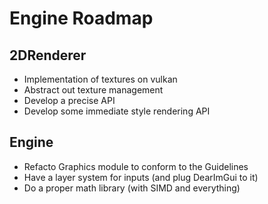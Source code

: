 # Engine Roadmap

## 2DRenderer
- Implementation of textures on vulkan
- Abstract out texture management
- Develop a precise API
- Develop some immediate style rendering API

## Engine
- Refacto Graphics module to conform to the Guidelines
- Have a layer system for inputs (and plug DearImGui to it)
- Do a proper math library (with SIMD and everything)
